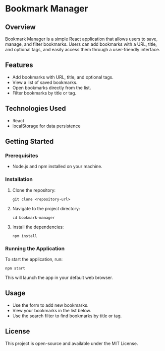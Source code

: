 # Bookmark Manager

## Overview
Bookmark Manager is a simple React application that allows users to save, manage, and filter bookmarks. Users can add bookmarks with a URL, title, and optional tags, and easily access them through a user-friendly interface.

## Features
- Add bookmarks with URL, title, and optional tags.
- View a list of saved bookmarks.
- Open bookmarks directly from the list.
- Filter bookmarks by title or tag.

## Technologies Used
- React
- localStorage for data persistence

## Getting Started

### Prerequisites
- Node.js and npm installed on your machine.

### Installation
1. Clone the repository:
   ```
   git clone <repository-url>
   ```
2. Navigate to the project directory:
   ```
   cd bookmark-manager
   ```
3. Install the dependencies:
   ```
   npm install
   ```

### Running the Application
To start the application, run:
```
npm start
```
This will launch the app in your default web browser.

## Usage
- Use the form to add new bookmarks.
- View your bookmarks in the list below.
- Use the search filter to find bookmarks by title or tag.

## License
This project is open-source and available under the MIT License.